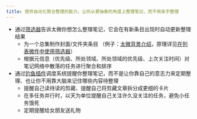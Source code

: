 ```yaml
---
title: 提供自动化聚合整理的能力，让你从更抽象的角度上整理笔记，而不用亲手整理
---
```


* 通过[筛选器](#%E7%AD%9B%E9%80%89%E5%99%A8)告诉太微你想怎么整理笔记，它会在有新条目出现时自动更新整理结果
    * 为一个总集制作封面/文件夹条目 （例子：[太微背景介绍](#%E5%A4%AA%E5%BE%AE%E8%83%8C%E6%99%AF%E4%BB%8B%E7%BB%8D)，原理详见[在列表微件中使用筛选器](#%E5%9C%A8%E5%88%97%E8%A1%A8%E5%BE%AE%E4%BB%B6%E4%B8%AD%E4%BD%BF%E7%94%A8%E7%AD%9B%E9%80%89%E5%99%A8)）
    * 根据元信息（优先级、所处领域、所处领域的优先级、上次关注时间）对笔记网络中散落的任务进行聚合和排序
* 通过[钓鱼插件](#%E9%92%93%E9%B1%BC%E6%8F%92%E4%BB%B6)调度系统提醒你整理笔记，而不是让你靠自己的意志力来定期整理、也让你不用靠大脑来记住哪些内容待整理
    * 提醒自己读待读的剪藏、提醒自己将剪藏文章拆分成更细的卡片
    * 在多任务并行时，以天为单位提醒自己关注许久没关注的任务，避免小任务饿死
    * 定期提醒给女朋友送礼物